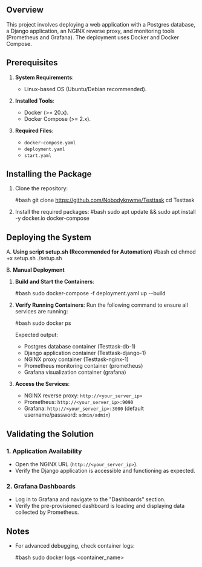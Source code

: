 ## Overview

This project involves deploying a web application with a Postgres database, a Django application, an NGINX reverse proxy, and monitoring tools (Prometheus and Grafana). The deployment uses Docker and Docker Compose.


## Prerequisites

1. **System Requirements**:
   - Linux-based OS (Ubuntu/Debian recommended).

2. **Installed Tools**:
   - Docker (>= 20.x).
   - Docker Compose (>= 2.x).

3. **Required Files**:
   - `docker-compose.yaml`
   - `deployment.yaml`
   - `start.yaml`


## Installing the Package

1. Clone the repository:

   #bash
   git clone <https://github.com/Nobodyknwme/Testtask>
   cd Testtask

2. Install the required packages:
#bash
sudo apt update && sudo apt install -y docker.io docker-compose

## Deploying the System

A. **Using script setup.sh (Recommended for Automation)**
   #bash
   cd <Testtask>
   chmod +x setup.sh
   ./setup.sh

B. **Manual Deployment**
1. **Build and Start the Containers**:

   #bash
   sudo docker-compose -f deployment.yaml up --build

2. **Verify Running Containers**:
   Run the following command to ensure all services are running:

   #bash
   sudo docker ps

   Expected output:
   - Postgres database container (Testtask-db-1)
   - Django application container (Testtask-django-1)
   - NGINX proxy container (Testtask-nginx-1)
   - Prometheus monitoring container (prometheus)
   - Grafana visualization container (grafana)

3. **Access the Services**:
   - NGINX reverse proxy: `http://<your_server_ip>`
   - Prometheus: `http://<your_server_ip>:9090`
   - Grafana: `http://<your_server_ip>:3000` (default username/password: `admin/admin`)


## Validating the Solution

### 1. Application Availability

- Open the NGINX URL (`http://<your_server_ip>`).
- Verify the Django application is accessible and functioning as expected.

### 2. Grafana Dashboards

- Log in to Grafana and navigate to the "Dashboards" section.
- Verify the pre-provisioned dashboard is loading and displaying data collected by Prometheus.


## Notes

- For advanced debugging, check container logs:

  #bash
  sudo docker logs <container_name>
